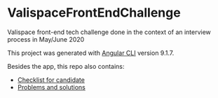 # ValispaceFrontEndChallenge

Valispace front-end tech challenge done in the context of an interview process in May/June 2020

This project was generated with [Angular CLI](https://github.com/angular/angular-cli) version 9.1.7.

Besides the app, this repo also contains:

- [Checklist for candidate](https://github.com/RuiMadeira/valispace-front-end-challenge/blob/master/ChecklistForCandidate.md)
- [Problems and solutions](https://github.com/RuiMadeira/valispace-front-end-challenge/blob/master/PossibleProblemsAndSolutions.md)